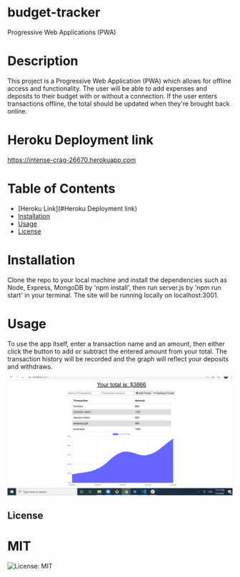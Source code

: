 # budget-tracker
Progressive Web Applications (PWA)

# Description
This project is a Progressive Web Application (PWA) which allows for offline access and functionality. The user will be able to add expenses and deposits to their budget with or without a connection. If the user enters transactions offline, the total should be updated when they're brought back online.

# Heroku Deployment link
https://intense-crag-26670.herokuapp.com

# Table of Contents
* [Heroku Link](#Heroku Deployment link)
* [Installation](#installation)
* [Usage](#usage)
* [License](#license)

# Installation
Clone the repo to your local machine and install the dependencies such as Node, Express, MongoDB by 'npm install', then run server.js by 'npm run start' in your terminal. The site will be running locally on localhost:3001.

# Usage
To use the app itself, enter a transaction name and an amount, then either click the button to add or subtract the entered amount from your total. The transaction history will be recorded and the graph will reflect your deposits and withdraws.

![Landing Page](https://github.com/liuyfab/budget-tracker/blob/main/assets/Screenshot.png?raw=true)

## License
  # MIT
  ![License: MIT](https://img.shields.io/badge/License-MIT-yellow.svg)

